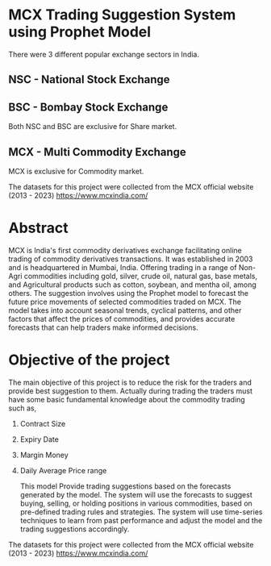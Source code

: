 # MCX Trading Suggestion System using Prophet Model

There were 3 different popular exchange sectors in India.
## NSC - National Stock Exchange
## BSC - Bombay Stock Exchange
  Both NSC and BSC are exclusive for Share market.
## MCX - Multi Commodity Exchange 
  MCX is exclusive for Commodity market.

The datasets for this project were collected from the MCX official website (2013 - 2023)
https://www.mcxindia.com/


# Abstract
MCX is India's first commodity derivatives exchange facilitating online trading of commodity derivatives transactions.  It was established in 2003 and is headquartered in Mumbai, India.  Offering trading in a range of Non-Agri commodities including gold, silver, crude oil, natural gas, base metals, and Agricultural products such as cotton, soybean, and mentha oil, among others.  The suggestion involves using the Prophet model to forecast the future price movements of selected commodities traded on MCX. The model takes into account seasonal trends, cyclical patterns, and other factors that affect the prices of commodities, and provides accurate forecasts that can help traders make informed decisions.

# Objective of the project
The main objective of this project is to reduce the risk for the traders and provide best suggestion to them.
Actually during trading the traders must have some basic fundamental knowledge about the commodity trading such as,
1. Contract Size
2. Expiry Date
3. Margin Money
4. Daily Average Price range

   This model Provide trading suggestions based on the forecasts generated by the model. The system will use the forecasts to suggest buying, selling, or holding positions in various commodities, based on pre-defined trading rules and strategies.
The system will use time-series techniques to learn from past performance and adjust the model and the trading suggestions accordingly.


The datasets for this project were collected from the MCX official website (2013 - 2023)
https://www.mcxindia.com/




